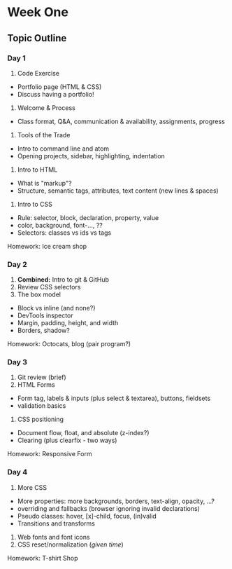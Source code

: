 # Week One

## Topic Outline

### Day 1

1. Code Exercise
  * Portfolio page (HTML & CSS)
  * Discuss having a portfolio!
1. Welcome & Process
  * Class format, Q&A, communication & availability, assignments, progress
1. Tools of the Trade
  * Intro to command line and atom
  * Opening projects, sidebar, highlighting, indentation
1. Intro to HTML
  * What is "markup"?
  * Structure, semantic tags, attributes, text content (new lines & spaces)
1. Intro to CSS
  * Rule: selector, block, declaration, property, value
  * color, background, font-..., ??
  * Selectors: classes vs ids vs tags

Homework: Ice cream shop

### Day 2

1. **Combined:** Intro to git & GitHub
1. Review CSS selectors
1. The box model
  * Block vs inline (and none?)
  * DevTools inspector
  * Margin, padding, height, and width
  * Borders, shadow?

Homework: Octocats, blog (pair program?)

### Day 3

1. Git review (brief)
1. HTML Forms
  * Form tag, labels & inputs (plus select & textarea), buttons, fieldsets
  * validation basics
1. CSS positioning
  * Document flow, float, and absolute (z-index?)
  * Clearing (plus clearfix - two ways)

Homework: Responsive Form

### Day 4

1. More CSS
  * More properties: more backgrounds, borders, text-align, opacity, ...?
  * overriding and fallbacks (browser ignoring invalid declarations)
  * Pseudo classes: hover, [x]-child, focus, (in)valid
  * Transitions and transforms
1. Web fonts and font icons
1. CSS reset/normalization (_given time_)

Homework: T-shirt Shop
